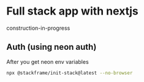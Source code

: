 # Full stack app with nextjs

construction-in-progress

## Auth (using neon auth)

After you get neon env variables

```bash
npx @stackframe/init-stack@latest --no-browser
```
